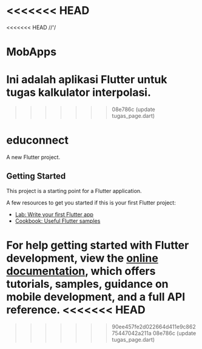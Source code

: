 <<<<<<< HEAD
=======
<<<<<<< HEAD
//'/
# MobApps
Ini adalah aplikasi Flutter untuk tugas kalkulator interpolasi.
=======
>>>>>>> 08e786c (update tugas_page.dart)
# educonnect

A new Flutter project.

## Getting Started

This project is a starting point for a Flutter application.

A few resources to get you started if this is your first Flutter project:

- [Lab: Write your first Flutter app](https://docs.flutter.dev/get-started/codelab)
- [Cookbook: Useful Flutter samples](https://docs.flutter.dev/cookbook)

For help getting started with Flutter development, view the
[online documentation](https://docs.flutter.dev/), which offers tutorials,
samples, guidance on mobile development, and a full API reference.
<<<<<<< HEAD
=======
>>>>>>> 90ee457fe2d022664d411e9c86275447042a211a
>>>>>>> 08e786c (update tugas_page.dart)
